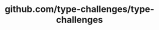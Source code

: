 ---
layout: post
title: github.com/type-challenges/type-challenges
categories: link
tags: [انگلیسی, گیت‌هاب, برنامه‌نویسی]
---
